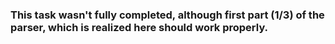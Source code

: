 ### This task wasn't fully completed, although first part (1/3) of the parser, which is realized here should work properly.